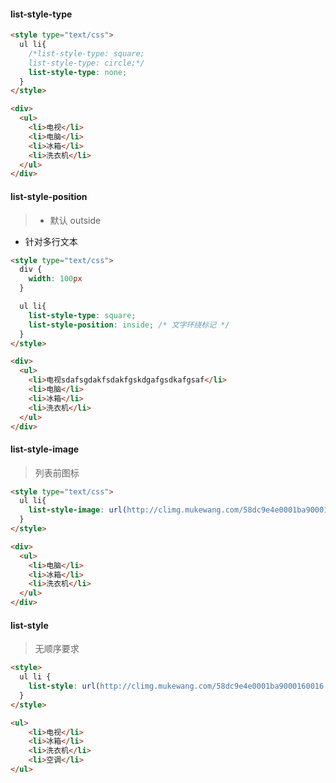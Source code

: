 #### list-style-type
```html
<style type="text/css">
  ul li{
    /*list-style-type: square; 
    list-style-type: circle;*/
    list-style-type: none;
  }
</style>

<div>
  <ul>
    <li>电视</li>
    <li>电脑</li>
    <li>冰箱</li>
    <li>洗衣机</li>
  </ul>
</div>
```

#### list-style-position
> - 默认 outside
- 针对多行文本

```html
<style type="text/css">
  div {
    width: 100px
  }

  ul li{
    list-style-type: square; 
    list-style-position: inside; /* 文字环绕标记 */
  }
</style>

<div>
  <ul>
    <li>电视sdafsgdakfsdakfgskdgafgsdkafgsaf</li>
    <li>电脑</li>
    <li>冰箱</li>
    <li>洗衣机</li>
  </ul>
</div>
```

#### list-style-image
> 列表前图标

```html
<style type="text/css">
  ul li{
    list-style-image: url(http://climg.mukewang.com/58dc9e4e0001ba9000160016.png); 
  }
</style>

<div>
  <ul>
    <li>电脑</li>
    <li>冰箱</li>
    <li>洗衣机</li>
  </ul>
</div>
```

#### list-style
> 无顺序要求

```html
<style>
  ul li {
    list-style: url(http://climg.mukewang.com/58dc9e4e0001ba9000160016.png) circle inside;
  } 
</style>

<ul>
    <li>电视</li>
    <li>冰箱</li>
    <li>洗衣机</li>
    <li>空调</li>
</ul>
```




